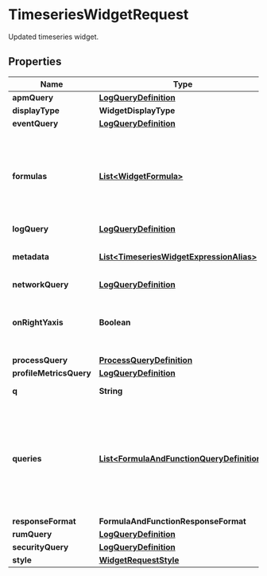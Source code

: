 

# TimeseriesWidgetRequest

Updated timeseries widget.

## Properties

Name | Type | Description | Notes
------------ | ------------- | ------------- | -------------
**apmQuery** | [**LogQueryDefinition**](LogQueryDefinition.md) |  |  [optional]
**displayType** | **WidgetDisplayType** |  |  [optional]
**eventQuery** | [**LogQueryDefinition**](LogQueryDefinition.md) |  |  [optional]
**formulas** | [**List&lt;WidgetFormula&gt;**](WidgetFormula.md) | List of formulas that operate on queries. **This feature is currently in beta.** |  [optional]
**logQuery** | [**LogQueryDefinition**](LogQueryDefinition.md) |  |  [optional]
**metadata** | [**List&lt;TimeseriesWidgetExpressionAlias&gt;**](TimeseriesWidgetExpressionAlias.md) | Used to define expression aliases. |  [optional]
**networkQuery** | [**LogQueryDefinition**](LogQueryDefinition.md) |  |  [optional]
**onRightYaxis** | **Boolean** | Whether or not to display a second y-axis on the right. |  [optional]
**processQuery** | [**ProcessQueryDefinition**](ProcessQueryDefinition.md) |  |  [optional]
**profileMetricsQuery** | [**LogQueryDefinition**](LogQueryDefinition.md) |  |  [optional]
**q** | **String** | Widget query. |  [optional]
**queries** | [**List&lt;FormulaAndFunctionQueryDefinition&gt;**](FormulaAndFunctionQueryDefinition.md) | List of queries that can be returned directly or used in formulas. **This feature is currently in beta.** |  [optional]
**responseFormat** | **FormulaAndFunctionResponseFormat** |  |  [optional]
**rumQuery** | [**LogQueryDefinition**](LogQueryDefinition.md) |  |  [optional]
**securityQuery** | [**LogQueryDefinition**](LogQueryDefinition.md) |  |  [optional]
**style** | [**WidgetRequestStyle**](WidgetRequestStyle.md) |  |  [optional]




